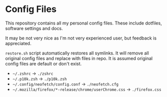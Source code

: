 # Config Files

This repository contains all my personal config files. These include dotfiles, software settings and docs.

It may be not very nice as I'm not very experienced user, but feedback is appreciated.

`restore.sh` script automatically restores all symlinks.
It will remove all original config files and replace with files in repo.
It is assumed original config files are default or don't exist.

- `~/.zshrc` → `./zshrc`
- `~/.p10k.zsh` → `./p10k.zsh`
- `~/.config/neofetch/config.conf` → `./neofetch.cfg`
- `~/.mozilla/firefox/*-release/chrome/userChrome.css` → `./firefox.css`
